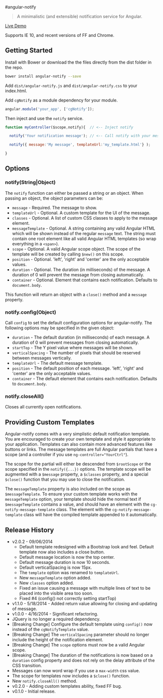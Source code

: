 #angular-notify

>A minimalistic (and extensible) notification service for Angular.

[Live Demo](http://cgross.github.io/angular-notify/demo/)

Supports IE 10, and recent versions of FF and Chrome.

## Getting Started

Install with Bower or download the the files directly from the dist folder in the repo.

```bash
bower install angular-notify --save
```

Add `dist/angular-notify.js` and `dist/angular-notify.css` to your index.html.

Add `cgNotify` as a module dependency for your module.

```js
angular.module('your_app', ['cgNotify']);
```

Then inject and use the `notify` service.

```js
function myController($scope,notify){  // <-- Inject notify

  notify('Your notification message'); // <-- Call notify with your message

  notify({ message:'My message', templateUrl:'my_template.html'} );

}
```

## Options


### notify(String|Object)

The `notify` function can either be passed a string or an object.  When passing an object, the object parameters can be:

* `message` - Required.  The message to show.
* `templateUrl` - Optional.  A custom template for the UI of the message.
* `classes` - Optional. A list of custom CSS classes to apply to the message element.
* `messageTemplate` - Optional. A string containing any valid Angular HTML which will be shown instead of the regular `message` text. The string must contain one root element like all valid Angular HTML templates (so wrap everything in a `<span>`).
* `scope` - Optional.  A valid Angular scope object.  The scope of the template will be created by calling `$new()` on this scope.
* `position` - Optional.  'left', 'right' and 'center' are the only acceptable values.
* `duration` - Optional. The duration (in milliseconds) of the message. A duration of 0 will prevent the message from closing automatically.
* `container` - Optional.  Element that contains each notification.  Defaults to `document.body`.

This function will return an object with a `close()` method and a `message` property.

### notify.config(Object)

Call `config` to set the default configuration options for angular-notify.  The following options may be specified in the given object:

* `duration` - The default duration (in milliseconds) of each message.  A duration of 0 will prevent messages from closing automatically.
* `startTop` - The Y pixel value where messages will be shown.
* `verticalSpacing` - The number of pixels that should be reserved between messages vertically.
* `templateUrl` - The default message template.
* `position` - The default position of each message.  'left', 'right' and 'center' are the only acceptable values.
* `container` - The default element that contains each notification.  Defaults to `document.body`.

### notify.closeAll()

Closes all currently open notifications.

## Providing Custom Templates

Angular-notify comes with a very simplistic default notification template.  You are encouraged to create your own template and style it appropriate to your application.  Templates can also contain more advanced features like buttons or links.  The message templates are full Angular partials that have a scope (and a controller if you use `ng-controller="YourCtrl"`).

The scope for the partial will either be descended from `$rootScope` or the scope specified in the `notify({...})` options.  The template scope will be augmented with a `$message` property, a `$classes` property, and a special `$close()` function that you may use to close the notification.

The `messageTemplate` property is also included on the scope as `$messageTemplate`.  To ensure your custom template works with the `messageTemplate` option, your template should hide the normal text if `$messageTemplate` contains a value, and should have an element with the `cg-notify-message-template` class.  The element with the `cg-notify-message-template` class will have the compiled template appended to it automatically.


## Release History
 * v2.0.2 - 09/06/2014
   * Default template redesigned with a Bootstrap look and feel.  Default template now also includes a close button.
   * Default message location is now the top center.
   * Default message duration is now 10 seconds.
   * Default verticalSpacing is now 15px.
   * The `template` option was renamed to `templateUrl`.
   * New `messageTemplate` option added.
   * New `classes` option added.
   * Fixed an issue causing a message with multiple lines of text to be placed into the visible area too soon.
   * Fixed #4 (config() not correctly setting startTop)
 * v1.1.0 - 5/18/2014 - Added return value allowing for closing and updating of message.
 * v1.0.0 - 4/16/2014 - Significant refactoring.  
  * JQuery is no longer a required dependency.
  * [Breaking Change] Configure the default template using `config()` now instead of the `cgNotifyTemplate` value.
  * [Breaking Change] The `verticalSpacing` parameter should no longer include the height of the notification element.
  * [Breaking Change] The `scope` options must now be a valid Angular scope.
  * [Breaking Change] The duration of the notifications is now based on a `duration` config property and does not rely on the delay attribute of the CSS transition.
  * Messages can now word wrap if you use a `max-width` css value.
  * The scope for templates now includes a `$close()` function.
  * New `notify.closeAll()` method.
 * v0.2.0 - Adding custom templates ability, fixed FF bug.
 * v0.1.0 - Initial release.

